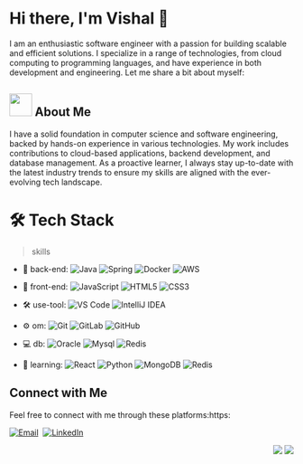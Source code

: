 

# Hi there, I'm Vishal 👋

I am an enthusiastic software engineer with a passion for building scalable and efficient solutions. I specialize in a range of technologies, from cloud computing to programming languages, and have experience in both development and engineering. Let me share a bit about myself:

## <img height="40" src="https://raw.githubusercontent.com/innng/innng/master/assets/kyubey.gif"/> About Me 

I have a solid foundation in computer science and software engineering, backed by hands-on experience in various technologies. My work includes contributions to cloud-based applications, backend development, and database management. As a proactive learner, I always stay up-to-date with the latest industry trends to ensure my skills are aligned with the ever-evolving tech landscape.

# 🛠 Tech Stack

> skills

- 🔭 back-end: ![Java](https://img.shields.io/badge/-Java-gray?style=flat-circle&logo=java) ![Spring](https://img.shields.io/badge/-Spring-green?style=flat-circle&logo=spring) ![Docker](https://img.shields.io/badge/-Docker-blue?style=flat-circle&logo=Docker) ![AWS](https://img.shields.io/badge/-AWS-orange?style=flat-circle&logo=Amazon-AWS)

- 👯 front-end: ![JavaScript](https://img.shields.io/badge/-JavaScript-yellow?style=flat-circle&logo=javascript) ![HTML5](https://img.shields.io/badge/-HTML5-yellow?style=flat-circle&logo=html5) ![CSS3](https://img.shields.io/badge/-CSS3-yellow?style=flat-circle&logo=css3)

- :hammer_and_wrench: use-tool: ![VS Code](https://img.shields.io/badge/-VSCode-blue?style=flat-circle&logo=VSCode) ![IntelliJ IDEA](https://img.shields.io/badge/-IntelliJIDEA-black?style=flat-circle&logo=IntelliJIDEA) 

- ⚙️ om: ![Git](https://img.shields.io/badge/-Git-yellow?style=flat-circle&logo=git) ![GitLab](https://img.shields.io/badge/-GitLab-orange?style=flat-circle&logo=GitLab) ![GitHub](https://img.shields.io/badge/-GitHub-black?style=flat-circle&logo=GitHub) 

- 💻 db: ![Oracle](https://img.shields.io/badge/-Oracle-red?style=flat-circle&logo=Oracle) ![Mysql](https://img.shields.io/badge/-Mysql-white?style=flat-circle&logo=mysql) ![Redis](https://img.shields.io/badge/-Redis-green?style=flat-circle&logo=Redis)

- 🌱 learning: ![React](https://img.shields.io/badge/-React-blue?style=flat-circle&logo=React) ![Python](https://img.shields.io/badge/-Python-yellow?style=flat-circle&logo=Python)  ![MongoDB](https://img.shields.io/badge/-MongoDB-blue?style=flat-circle&logo=MongoDB) ![Redis](https://img.shields.io/badge/-Redis-green?style=flat-circle&logo=Redis)



## Connect with Me

Feel free to connect with me through these platforms:https:

[![Email](https://img.shields.io/badge/-Email-D14836?style=for-the-badge&logo=gmail&logoColor=white)](mailto:vishalkashyap864@gmail.com)&nbsp;
[![LinkedIn](https://img.shields.io/badge/-LinkedIn-0077B5?style=for-the-badge&logo=linkedin&logoColor=white)](https://linkedin.com/in/vishkash07)&nbsp;

<p align="right">
<img src="https://komarev.com/ghpvc/?username=vishkash07&style=plastic&label=Views"><img>
<img src="https://badges.pufler.dev/visits/vishkash07/vishkash07?color=black&logo=github" />
</p>
